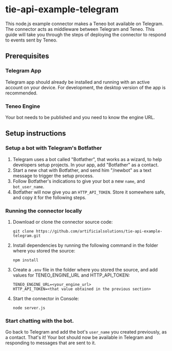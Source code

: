 # tie-api-example-telegram
This node.js example connector makes a Teneo bot available on Telegram. The connector acts as middleware between Telegram and Teneo. This guide will take you through the steps of deploying the connector to respond to events sent by Teneo.


## Prerequisites

### Telegram App
Telegram app should already be installed and running with an active account on your device.
For development, the desktop version of the app is recommended.

### Teneo Engine
Your bot needs to be published and you need to know the engine URL.


## Setup instructions
### Setup a bot with Telegram's Botfather
1. Telegram uses a bot called "Botfather", that works as a wizard, to help developers setup projects. In your app, add "Botfather" as a contact.
2. Start a new chat with Botfather, and send him "/newbot" as a text message to trigger the setup process.
3. Follow Botfather's indications to give your bot a new `name`, and `bot_user_name`. 
4. Botfather will now give you an `HTTP_API_TOKEN`. Store it somewhere safe, and copy it for the following steps.


### Running the connector locally
1. Download or clone the connector source code:
    ```
    git clone https://github.com/artificialsolutions/tie-api-example-telegram.git
    ```
2. Install dependencies by running the following command in the folder where you stored the source:
    ```
    npm install
    ``` 
3. Create a `.env` file in the folder where you stored the source, and add values for TENEO_ENGINE_URL and HTTP_API_TOKEN:
    ```
    TENEO_ENGINE_URL=<your_engine_url>
    HTTP_API_TOKEN=<that value obtained in the previous section>
    ```
4. Start the connector in Console:
    ```
    node server.js
    ```

### Start chatting with the bot.
Go back to Telegram and add the bot's `user_name` you created previously, as a contact.
That's it! Your bot should now be available in Telegram and responding to messages that are sent to it.
